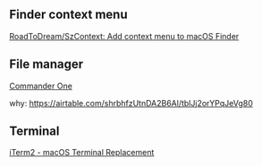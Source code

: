 ## Finder context menu

[RoadToDream/SzContext: Add context menu to macOS Finder](https://github.com/RoadToDream/SzContext)

## File manager

[Commander One](https://mac.eltima.com/file-manager.html)

why: https://airtable.com/shrbhfzUtnDA2B6Al/tblJj2orYPqJeVg80

## Terminal

[iTerm2 - macOS Terminal Replacement](https://iterm2.com/)
